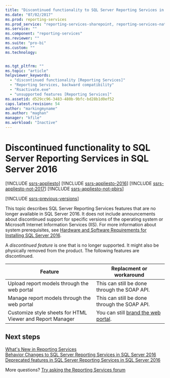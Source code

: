 ```yaml
---
title: "Discontinued functionality to SQL Server Reporting Services in SQL Server 2016 | Microsoft Docs"
ms.date: "07/02/2017"
ms.prod: reporting-services
ms.prod_service: "reporting-services-sharepoint, reporting-services-native"
ms.service: ""
ms.component: "reporting-services"
ms.reviewer: ""
ms.suite: "pro-bi"
ms.custom: ""
ms.technology: 


ms.tgt_pltfrm: ""
ms.topic: "article"
helpviewer_keywords: 
  - "discontinued functionality [Reporting Services]"
  - "Reporting Services, backward compatibility"
  - "Rsactivate.exe"
  - "unsupported features [Reporting Services]"
ms.assetid: d529cc96-3483-480b-9bfc-bd28b1d0ef52
caps.latest.revision: 54
author: "markingmyname"
ms.author: "maghan"
manager: "kfile"
ms.workload: "Inactive"
---
```


# Discontinued functionality to SQL Server Reporting Services in SQL Server 2016

[!INCLUDE [ssrs-appliesto](../includes/ssrs-appliesto.md)] [!INCLUDE [ssrs-appliesto-2016](../includes/ssrs-appliesto-2016.md)] [!INCLUDE [ssrs-appliesto-not-2017](../includes/ssrs-appliesto-not-2017.md)] [!INCLUDE [ssrs-appliesto-not-pbirs](../includes/ssrs-appliesto-not-pbirs.md)]

[!INCLUDE [ssrs-previous-versions](../includes/ssrs-previous-versions.md)]

This topic describes SQL Server Reporting Services features that are no longer available in SQL Server 2016. It does not include announcements about discontinued support for specific versions of the operating system or Microsoft Internet Information Services (IIS). For more information about system prerequisites, see [Hardware and Software Requirements for Installing SQL Server 2016](../sql-server/install/hardware-and-software-requirements-for-installing-sql-server.md).

A *discontinued feature* is one that is no longer supported. It might also be physically removed from the product. The following features are discontinued.

|Feature|Replacment or workaround|
|-|-|
|Upload report models through the web portal|This can still be done through the SOAP API.|
|Manage report models through the web portal|This can still be done through the SOAP API.|
|Customize style sheets for HTML Viewer and Report Manager|You can still [brand the web portal](branding-the-web-portal.md).|

## Next steps

[What's New in Reporting Services](../reporting-services/what-s-new-in-sql-server-reporting-services-ssrs.md)  
[Behavior Changes to SQL Server Reporting Services in SQL Server 2016](../reporting-services/behavior-changes-to-sql-server-reporting-services-in-sql-server-2016.md)  
[Deprecated features in SQL Server Reporting Services in SQL Server 2016](../reporting-services/deprecated-features-in-sql-server-reporting-services-ssrs.md)  

More questions? [Try asking the Reporting Services forum](http://go.microsoft.com/fwlink/?LinkId=620231)

